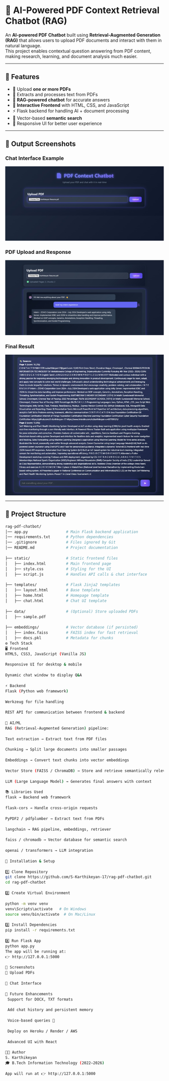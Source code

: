 # 📘 AI-Powered PDF Context Retrieval Chatbot (RAG)

An **AI-powered PDF Chatbot** built using **Retrieval-Augmented Generation (RAG)** that allows users to upload PDF documents and interact with them in natural language.  
This project enables contextual question answering from PDF content, making research, learning, and document analysis much easier.

---

## 🚀 Features

- 📂 Upload **one or more PDFs**  
- 🔎 Extracts and processes text from PDFs  
- 🤖 **RAG-powered chatbot** for accurate answers  
- 🎨 **Interactive Frontend** with HTML, CSS, and JavaScript  
- ⚡ Flask backend for handling AI + document processing  
- 📌 Vector-based **semantic search**  
- 📱 Responsive UI for better user experience
  

---
## 📸 Output Screenshots 

### Chat Interface Example  
![Output 1](output_screenshot/output1.jpeg)

### PDF Upload and Response  
![Output 2](output_screenshot/output2.jpeg)

### Final Result  
![Output 3](output_screenshot/output3.jpeg)

---

## 📂 Project Structure

```bash
rag-pdf-chatbot/
│── app.py                 # Main Flask backend application
│── requirements.txt       # Python dependencies
│── .gitignore             # Files ignored by Git
│── README.md              # Project documentation

├── static/                # Static frontend files
│   ├── index.html         # Main frontend page
│   ├── style.css          # Styling for the UI
│   ├── script.js          # Handles API calls & chat interface

├── templates/             # Flask Jinja2 templates
│   ├── layout.html        # Base template
│   ├── home.html          # Homepage template
│   ├── chat.html          # Chat UI template

├── data/                  # (Optional) Store uploaded PDFs
│   ├── sample.pdf

├── embeddings/            # Vector database (if persisted)
│   ├── index.faiss        # FAISS index for fast retrieval
│   ├── docs.pkl           # Metadata for chunks
⚙️ Tech Stack
🖥️ Frontend
HTML5, CSS3, JavaScript (Vanilla JS)

Responsive UI for desktop & mobile

Dynamic chat window to display Q&A

⚡ Backend
Flask (Python web framework)

Werkzeug for file handling

REST API for communication between frontend & backend

🧠 AI/ML
RAG (Retrieval-Augmented Generation) pipeline:

Text extraction → Extract text from PDF files

Chunking → Split large documents into smaller passages

Embeddings → Convert text chunks into vector embeddings

Vector Store (FAISS / ChromaDB) → Store and retrieve semantically relevant chunks

LLM (Large Language Model) → Generates final answers with context

📚 Libraries Used
flask → Backend web framework

flask-cors → Handle cross-origin requests

PyPDF2 / pdfplumber → Extract text from PDFs

langchain → RAG pipeline, embeddings, retriever

faiss / chromadb → Vector database for semantic search

openai / transformers → LLM integration

🔧 Installation & Setup

1️⃣ Clone Repository
git clone https://github.com/S-Karthikeyan-17/rag-pdf-chatbot.git
cd rag-pdf-chatbot

2️⃣ Create Virtual Environment

python -m venv venv
venv\Scripts\activate   # On Windows
source venv/bin/activate  # On Mac/Linux

3️⃣ Install Dependencies
pip install -r requirements.txt

4️⃣ Run Flask App
python app.py
The app will be running at:
👉 http://127.0.0.1:5000

📸 Screenshots
🔹 Upload PDFs

🔹 Chat Interface

🌟 Future Enhancements
 Support for DOCX, TXT formats

 Add chat history and persistent memory

 Voice-based queries 🎤

 Deploy on Heroku / Render / AWS

 Advanced UI with React

👨‍💻 Author
S. Karthikeyan
🎓 B.Tech Information Technology (2022–2026)

App will run at 👉 http://127.0.0.1:5000











